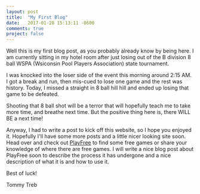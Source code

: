 ```yaml
---
layout: post
title:  "My First Blog"
date:   2017-01-28 15:13:11 -0600
comments: true
project: false
---
```

Well this is my first blog post, as you probably already know by being here. I am currently sitting in my hotel room after just losing out of the B division 8 ball WSPA (Wsiconsin Pool Players Association) state tournament.

I was knocked into the loser side of the event this morning around 2:15 AM. I got a break and run, then mis-cued to lose one game and the rest was history. Today, I missed a straight in 8 ball hill hill and ended up losing that game to be defeated.

Shooting that 8 ball shot will be a terror that will hopefully teach me to take more time, and breathe next time. But the positive thing here is, there WILL BE a next time!

Anyway, I had to write a post to kick off this website, so I hope you enjoyed it. Hopefully I'll have some more posts and a little nicer looking site soon. Head over and check out [PlayFree][playfree] to find some free games or share your knowledge of where there are free games. I will write a nice blog post about PlayFree soon to describe the process it has undergone and a nice description of what it is and how to use it.

Best of luck!

Tommy Treb

[playfree]: http://playfree.io

